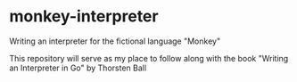 # monkey-interpreter

Writing an interpreter for the fictional language "Monkey"

This repository will serve as my place to follow along with the book "Writing an Interpreter in Go" by Thorsten Ball
